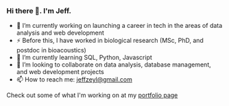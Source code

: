 ### Hi there 👋. I'm Jeff.

- 🔭 I’m currently working on launching a career in tech in the areas of data analysis and web development
- ⚡ Before this, I have worked in biological research (MSc, PhD, and postdoc in bioacoustics)
- 🌱 I’m currently learning SQL, Python, Javascript
- 👯 I’m looking to collaborate on data analysis, database management, and web development projects
- 📫 How to reach me: jeffzeyl@gmail.com

Check out some of what I'm working on at my [portfolio page](https://github.com/jzeyl/Portfolio)

<!--
**jzeyl/jzeyl** is a ✨ _special_ ✨ repository because its `README.md` (this file) appears on your GitHub profile.

Here are some ideas to get you started:

- 🔭 I’m currently working on ...
- 🌱 I’m currently learning ...
- 👯 I’m looking to collaborate on ...
- 🤔 I’m looking for help with ...
- 💬 Ask me about ...
- 📫 How to reach me: ...
- 😄 Pronouns: ...
- ⚡ Fun fact: ...
-->
